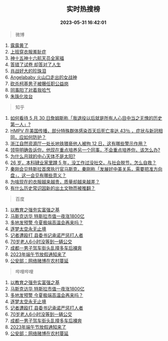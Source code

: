 <div align="center"><h2>实时热搜榜</h2><h4>2023-05-31 16:42:01</h4></div>

> 微博  

1. [露露黄了](https://s.weibo.com/weibo?q=%E9%9C%B2%E9%9C%B2%E9%BB%84%E4%BA%86&t=31&band_rank=1&Refer=top)<br />
2. [上班穿衣服羞耻症](https://s.weibo.com/weibo?q=%E4%B8%8A%E7%8F%AD%E7%A9%BF%E8%A1%A3%E6%9C%8D%E7%BE%9E%E8%80%BB%E7%97%87&t=31&band_rank=2&Refer=top)<br />
3. [神十五神十六航天员全家福](https://s.weibo.com/weibo?q=%23%E7%A5%9E%E5%8D%81%E4%BA%94%E7%A5%9E%E5%8D%81%E5%85%AD%E8%88%AA%E5%A4%A9%E5%91%98%E5%85%A8%E5%AE%B6%E7%A6%8F%23&t=31&band_rank=3&Refer=top)<br />
4. [答错了试卷 却答对了人生](https://s.weibo.com/weibo?q=%E7%AD%94%E9%94%99%E4%BA%86%E8%AF%95%E5%8D%B7%20%E5%8D%B4%E7%AD%94%E5%AF%B9%E4%BA%86%E4%BA%BA%E7%94%9F&t=31&band_rank=4&Refer=top)<br />
5. [肖战好大的珍珠泪](https://s.weibo.com/weibo?q=%23%E8%82%96%E6%88%98%E5%A5%BD%E5%A4%A7%E7%9A%84%E7%8F%8D%E7%8F%A0%E6%B3%AA%23&t=31&band_rank=5&Refer=top)<br />
6. [Angelababy 火山口走出的女战神](https://s.weibo.com/weibo?q=Angelababy%20%E7%81%AB%E5%B1%B1%E5%8F%A3%E8%B5%B0%E5%87%BA%E7%9A%84%E5%A5%B3%E6%88%98%E7%A5%9E&t=31&band_rank=6&Refer=top)<br />
7. [砍杀柯基男子被曝任职公益岗](https://s.weibo.com/weibo?q=%23%E7%A0%8D%E6%9D%80%E6%9F%AF%E5%9F%BA%E7%94%B7%E5%AD%90%E8%A2%AB%E6%9B%9D%E4%BB%BB%E8%81%8C%E5%85%AC%E7%9B%8A%E5%B2%97%23&t=31&band_rank=7&Refer=top)<br />
8. [同事阳了对着我哈气](https://s.weibo.com/weibo?q=%23%E5%90%8C%E4%BA%8B%E9%98%B3%E4%BA%86%E5%AF%B9%E7%9D%80%E6%88%91%E5%93%88%E6%B0%94%23&t=31&band_rank=8&Refer=top)<br />
9. [朱珠化妆台](https://s.weibo.com/weibo?q=%23%E6%9C%B1%E7%8F%A0%E5%8C%96%E5%A6%86%E5%8F%B0%23&t=31&band_rank=9&Refer=top)<br />

> 知乎  

1. [如何看待 5 月 30 日詹姆斯称「我退役以后就是所有人心目中当之无愧的历史第一人」?](https://www.zhihu.com/question/603812096)<br />
2. [HMPV 在美国传播，部分特殊群体感染百天后死亡率达 43％ ，症状与新冠相同，应如何防护？](https://www.zhihu.com/question/603980078)<br />
3. [浙江自然资源厅一处长地铁猥亵他人被拘 12 日，这有哪些警示作用？](https://www.zhihu.com/question/603920174)<br />
4. [领导明确告诉你，他现在重点培养另一个同事，不会重点培养你，该怎么办?](https://www.zhihu.com/question/603488937)<br />
5. [为什么月球的中心天体不是太阳?](https://www.zhihu.com/question/603421493)<br />
6. [26 岁，本科肄业家里蹲 5 年，没工作过没社交，与社会脱节，怎么自救？](https://www.zhihu.com/question/299259221)<br />
7. [秦刚会见特斯拉首席执行官马斯克，秦刚称「发展好中美关系，需要把准方向盘」，这一会见有哪些意义？](https://www.zhihu.com/question/603879051)<br />
8. [为啥现在的衣服越来越贵，质量却越来越差？](https://www.zhihu.com/question/60977852)<br />
9. [有什么历史常识因新的出土文物而被推翻？](https://www.zhihu.com/question/28526451)<br />

> 百度  

1. [以教育之强夯实富强之基](https://www.baidu.com/s?wd=%E4%BB%A5%E6%95%99%E8%82%B2%E4%B9%8B%E5%BC%BA%E5%A4%AF%E5%AE%9E%E5%AF%8C%E5%BC%BA%E4%B9%8B%E5%9F%BA&sa=fyb_news&rsv_dl=fyb_news)<br />
2. [马斯克访华 特斯拉市值一夜涨1800亿](https://www.baidu.com/s?wd=%E9%A9%AC%E6%96%AF%E5%85%8B%E8%AE%BF%E5%8D%8E+%E7%89%B9%E6%96%AF%E6%8B%89%E5%B8%82%E5%80%BC%E4%B8%80%E5%A4%9C%E6%B6%A81800%E4%BA%BF&sa=fyb_news&rsv_dl=fyb_news)<br />
3. [多地发预警 今夏极端高温会再来吗？](https://www.baidu.com/s?wd=%E5%A4%9A%E5%9C%B0%E5%8F%91%E9%A2%84%E8%AD%A6+%E4%BB%8A%E5%A4%8F%E6%9E%81%E7%AB%AF%E9%AB%98%E6%B8%A9%E4%BC%9A%E5%86%8D%E6%9D%A5%E5%90%97%EF%BC%9F&sa=fyb_news&rsv_dl=fyb_news)<br />
4. [逐梦太空永无止境](https://www.baidu.com/s?wd=%E9%80%90%E6%A2%A6%E5%A4%AA%E7%A9%BA%E6%B0%B8%E6%97%A0%E6%AD%A2%E5%A2%83&sa=fyb_news&rsv_dl=fyb_news)<br />
5. [记者遭殴打 县委书记承诺严惩打人者](https://www.baidu.com/s?wd=%E8%AE%B0%E8%80%85%E9%81%AD%E6%AE%B4%E6%89%93+%E5%8E%BF%E5%A7%94%E4%B9%A6%E8%AE%B0%E6%89%BF%E8%AF%BA%E4%B8%A5%E6%83%A9%E6%89%93%E4%BA%BA%E8%80%85&sa=fyb_news&rsv_dl=fyb_news)<br />
6. [70岁老人6小时没等到一辆公交](https://www.baidu.com/s?wd=70%E5%B2%81%E8%80%81%E4%BA%BA6%E5%B0%8F%E6%97%B6%E6%B2%A1%E7%AD%89%E5%88%B0%E4%B8%80%E8%BE%86%E5%85%AC%E4%BA%A4&sa=fyb_news&rsv_dl=fyb_news)<br />
7. [成都一男子驾车街头乱撞多车后裸奔](https://www.baidu.com/s?wd=%E6%88%90%E9%83%BD%E4%B8%80%E7%94%B7%E5%AD%90%E9%A9%BE%E8%BD%A6%E8%A1%97%E5%A4%B4%E4%B9%B1%E6%92%9E%E5%A4%9A%E8%BD%A6%E5%90%8E%E8%A3%B8%E5%A5%94&sa=fyb_news&rsv_dl=fyb_news)<br />
8. [2023年端午节放假通知来了](https://www.baidu.com/s?wd=2023%E5%B9%B4%E7%AB%AF%E5%8D%88%E8%8A%82%E6%94%BE%E5%81%87%E9%80%9A%E7%9F%A5%E6%9D%A5%E4%BA%86&sa=fyb_news&rsv_dl=fyb_news)<br />
9. [公安部：网络赌博在农村蔓延](https://www.baidu.com/s?wd=%E5%85%AC%E5%AE%89%E9%83%A8%EF%BC%9A%E7%BD%91%E7%BB%9C%E8%B5%8C%E5%8D%9A%E5%9C%A8%E5%86%9C%E6%9D%91%E8%94%93%E5%BB%B6&sa=fyb_news&rsv_dl=fyb_news)<br />

> 哔哩哔哩  

1. [以教育之强夯实富强之基](https://www.baidu.com/s?wd=%E4%BB%A5%E6%95%99%E8%82%B2%E4%B9%8B%E5%BC%BA%E5%A4%AF%E5%AE%9E%E5%AF%8C%E5%BC%BA%E4%B9%8B%E5%9F%BA&sa=fyb_news&rsv_dl=fyb_news)<br />
2. [马斯克访华 特斯拉市值一夜涨1800亿](https://www.baidu.com/s?wd=%E9%A9%AC%E6%96%AF%E5%85%8B%E8%AE%BF%E5%8D%8E+%E7%89%B9%E6%96%AF%E6%8B%89%E5%B8%82%E5%80%BC%E4%B8%80%E5%A4%9C%E6%B6%A81800%E4%BA%BF&sa=fyb_news&rsv_dl=fyb_news)<br />
3. [多地发预警 今夏极端高温会再来吗？](https://www.baidu.com/s?wd=%E5%A4%9A%E5%9C%B0%E5%8F%91%E9%A2%84%E8%AD%A6+%E4%BB%8A%E5%A4%8F%E6%9E%81%E7%AB%AF%E9%AB%98%E6%B8%A9%E4%BC%9A%E5%86%8D%E6%9D%A5%E5%90%97%EF%BC%9F&sa=fyb_news&rsv_dl=fyb_news)<br />
4. [逐梦太空永无止境](https://www.baidu.com/s?wd=%E9%80%90%E6%A2%A6%E5%A4%AA%E7%A9%BA%E6%B0%B8%E6%97%A0%E6%AD%A2%E5%A2%83&sa=fyb_news&rsv_dl=fyb_news)<br />
5. [记者遭殴打 县委书记承诺严惩打人者](https://www.baidu.com/s?wd=%E8%AE%B0%E8%80%85%E9%81%AD%E6%AE%B4%E6%89%93+%E5%8E%BF%E5%A7%94%E4%B9%A6%E8%AE%B0%E6%89%BF%E8%AF%BA%E4%B8%A5%E6%83%A9%E6%89%93%E4%BA%BA%E8%80%85&sa=fyb_news&rsv_dl=fyb_news)<br />
6. [70岁老人6小时没等到一辆公交](https://www.baidu.com/s?wd=70%E5%B2%81%E8%80%81%E4%BA%BA6%E5%B0%8F%E6%97%B6%E6%B2%A1%E7%AD%89%E5%88%B0%E4%B8%80%E8%BE%86%E5%85%AC%E4%BA%A4&sa=fyb_news&rsv_dl=fyb_news)<br />
7. [成都一男子驾车街头乱撞多车后裸奔](https://www.baidu.com/s?wd=%E6%88%90%E9%83%BD%E4%B8%80%E7%94%B7%E5%AD%90%E9%A9%BE%E8%BD%A6%E8%A1%97%E5%A4%B4%E4%B9%B1%E6%92%9E%E5%A4%9A%E8%BD%A6%E5%90%8E%E8%A3%B8%E5%A5%94&sa=fyb_news&rsv_dl=fyb_news)<br />
8. [2023年端午节放假通知来了](https://www.baidu.com/s?wd=2023%E5%B9%B4%E7%AB%AF%E5%8D%88%E8%8A%82%E6%94%BE%E5%81%87%E9%80%9A%E7%9F%A5%E6%9D%A5%E4%BA%86&sa=fyb_news&rsv_dl=fyb_news)<br />
9. [公安部：网络赌博在农村蔓延](https://www.baidu.com/s?wd=%E5%85%AC%E5%AE%89%E9%83%A8%EF%BC%9A%E7%BD%91%E7%BB%9C%E8%B5%8C%E5%8D%9A%E5%9C%A8%E5%86%9C%E6%9D%91%E8%94%93%E5%BB%B6&sa=fyb_news&rsv_dl=fyb_news)<br />
